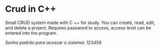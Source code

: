# Crud in C++
Small CRUD system made with C ++ for study. You can create, read, edit, and delete a project. Requires password to access, access level can be entered into the program.

*Senha padrão para acessar o sistema: 123456*
